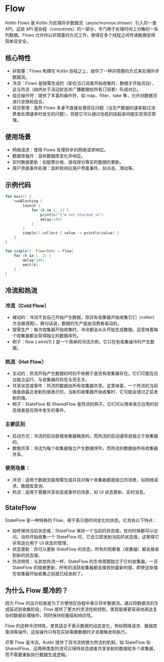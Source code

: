 # Flow

Kotlin Flows 是 Kotlin 为处理异步数据流（asynchronous stream）引入的一套 API。这些 API 是协程（coroutines）的一部分，专门用于处理时间上分散的一系列数据。Flows 允许你以非阻塞的方式工作，使得在多个线程之间传递数据变得简单且安全。

## 核心特性

-   非阻塞：Flows 构建在 Kotlin 协程之上，提供了一种非阻塞的方式来处理异步数据流。
-   冷流：Flows 是按需生成的（即仅当订阅者开始收集时，数据才开始流动），这与热流（始终处于活动状态并广播数据给所有订阅者）形成对比。
-   组合操作符：提供了丰富的操作符，如 map、filter、take 等，允许对数据流进行变换和组合。
-   背压管理：虽然 Flows 本身不直接处理背压问题（当生产数据的速率超过消费者处理速率时发生的问题），但是它可以通过协程的挂起来间接实现背压管理。

## 使用场景

-   网络请求：使用 Flows 处理异步的网络请求响应。
-   数据库操作：监听数据库变化并响应。
-   实时数据更新：如股票价格、游戏得分等实时数据的更新。
-   用户界面事件处理：监听和响应用户界面事件，如点击、滑动等。

## 示例代码

```kt
fun main() {
    runBlocking {
        launch {
            for (k in 1..3) {
                println("I'm not blocked $k")
                delay(100)
            }
        }
        simple().collect { value -> println(value) }
    }
}

fun simple(): Flow<Int> = flow{
    for (k in 1..3) {
        delay(100)
        emit(k)
    }
}
```

## 冷流和热流

### 冷流（Cold Flow）

-   被动的：冷流不会自己开始产生数据，除非有收集器开始收集它们（collect 方法被调用）。换句话说，数据的生产是由消费者驱动的。
-   按需生产：每次收集器开始收集时，冷流都会从头开始生成数据。这意味着每个收集器都会获得独立的数据序列。
-   例子：flow { emit(1) } 是一个简单的冷流示例，它只在有收集操作时产生数据。

### 热流（Hot Flow）

-   主动的：热流开始产生数据的时刻不依赖于是否有收集器存在。它们可能在后台独立运行，与收集器的存在与否无关。
-   共享状态或事件：热流的数据由所有收集器共享。这意味着，一个热流的当前值是由最近发射的值表示的，当新的收集器开始收集时，它可能会错过之前发射的值。
-   例子：StateFlow 和 SharedFlow 是热流的例子。它们可以用来表示应用的状态或者是应用中发生的事件。

### 主要区别

-   启动方式：冷流的启动是被收集器触发的，而热流的启动通常是独立于收集器的。
-   数据共享：冷流为每个收集器独立产生数据序列，而热流的数据由所有收集器共享。

### 使用场景：

-   冷流：适用于数据流是按需生成并且对每个收集器都是独立的场景，如网络请求、数据库查询。
-   热流：适用于需要共享状态或事件的场景，如 UI 状态更新、实时消息。

## StateFlow

StateFlow 是一种特殊的 Flow，用于表示随时间变化的状态。它具有以下特点：

-   始终保持当前状态值：StateFlow 保持一个当前的状态值，任何时候都可以访问。当你开始收集一个 StateFlow 时，它会立即发射当前的状态值，这使得它非常适合用于 UI 状态的管理。
-   状态更新：你可以更新 StateFlow 的状态，所有的观察者（收集器）都会接收到新的状态值。
-   热流特性：与其他热流一样，StateFlow 的生命周期独立于它的收集器。一旦 StateFlow 的值被更新，所有的活跃收集器都会接收到最新的值，即使这些值在收集器开始收集之前就已经发射了。

## 为什么 Flow 是冷的？

因为 Flow 的设计初衷是为了方便地在协程中表示异步数据流。通过将数据流的生成延迟到收集阶段，Flow 提供了更大的灵活性和控制，使其能够更容易地表达复杂的数据处理操作，同时保持轻量级和响应性。

Flow 的这种冷流特性，使其适合于表示数据的动态变化，例如网络请求、数据库查询等操作，这些操作只有在实际需要数据时才会被触发和执行。

尽管 Flow 是冷流，Kotlin 提供了将冷流转换为热流的机制，如 StateFlow 和 SharedFlow，这两种类型的流可以保持状态或者共享发射的数据给多个收集器，而不需要重新执行数据生成逻辑。
